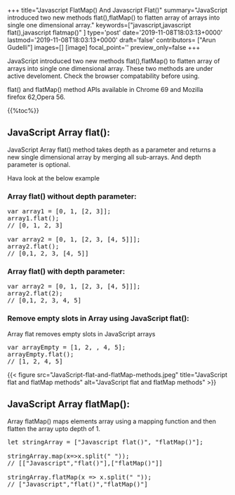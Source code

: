+++
title="Javascript FlatMap() And Javascript Flat()"
summary="JavaScript introduced two new methods flat(),flatMap() to flatten array of arrays into single one dimensional array."
keywords=["javascript,javascript flat(),javascript flatmap()"
]
type='post'
date='2019-11-08T18:03:13+0000'
lastmod='2019-11-08T18:03:13+0000'
draft='false'
contributors= ["Arun Gudelli"]
images=[]
[image]
focal_point=''
preview_only=false
+++

JavaScript introduced two new methods flat(),flatMap() to flatten array of arrays into single one dimensional array. These two methods are under active develoment. Check the browser compatability before using.

flat() and flatMap() method APIs available in Chrome 69 and Mozilla firefox&nbsp;62,Opera 56.

{{%toc%}}

## JavaScript Array flat():

JavaScript Array flat() method takes depth as a parameter and returns a new single dimensional array by merging all sub-arrays. And depth parameter is optional.

Hava look at the below example

### Array flat() without depth parameter:

<pre>var array1 = [0, 1, [2, 3]];
array1.flat();
// [0, 1, 2, 3]

var array2 = [0, 1, [2, 3, [4, 5]]];
array2.flat();
// [0,1, 2, 3, [4, 5]]</pre>

### Array flat() with depth parameter:

<pre>var array2 = [0, 1, [2, 3, [4, 5]]];
array2.flat(2);
// [0,1, 2, 3, 4, 5]</pre>

### Remove empty slots in Array using JavaScript flat():

Array flat removes empty slots in JavaScript arrays

<pre>var arrayEmpty = [1, 2, , 4, 5];
arrayEmpty.flat();
// [1, 2, 4, 5]</pre>

{{< figure src="JavaScript-flat-and-flatMap-methods.jpeg" title="JavaScript flat and flatMap methods" alt="JavaScript flat and flatMap methods" >}}

## JavaScript Array flatMap():

Array flatMap() maps elements array using a mapping function and then flatten the array upto depth of 1.

<pre>let stringArray = ["Javascript flat()", "flatMap()"];

stringArray.map(x=&gt;x.split(" "));
// [["Javascript","flat()"],["flatMap()"]]

stringArray.flatMap(x =&gt; x.split(" "));
// ["Javascript","flat()","flatMap()"]</pre>

&nbsp;









